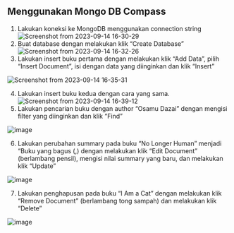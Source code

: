 ## Menggunakan Mongo DB Compass

1. Lakukan koneksi ke MongoDB menggunakan connection string
![Screenshot from 2023-09-14 16-30-29](https://github.com/reyhanmichiels/integrative-programing-practicum/assets/103521934/83f98788-5a8c-46b7-b982-34112834b561)
2. Buat database dengan melakukan klik “Create Database”
![Screenshot from 2023-09-14 16-32-26](https://github.com/reyhanmichiels/integrative-programing-practicum/assets/103521934/5d810e06-c3f4-46cd-911d-d95d73be2298)
3. Lakukan insert buku pertama dengan melakukan klik “Add Data”, pilih “Insert Document”, isi dengan data yang diinginkan dan klik “Insert”
   
![Screenshot from 2023-09-14 16-35-31](https://github.com/reyhanmichiels/integrative-programing-practicum/assets/103521934/a65ac14a-00c0-4631-911f-c0ba7915bb31)

4. Lakukan insert buku kedua dengan cara yang sama.
![Screenshot from 2023-09-14 16-39-12](https://github.com/reyhanmichiels/integrative-programing-practicum/assets/103521934/6fdd5b94-0d76-44db-8bd6-4c734b9454fb)
5. Lakukan pencarian buku dengan author “Osamu Dazai” dengan mengisi filter yang diinginkan dan klik “Find”
  
![image](https://github.com/reyhanmichiels/integrative-programing-practicum/assets/103521934/46babb38-902c-40d8-aac1-d056fba69d68)

6. Lakukan perubahan summary pada buku “No Longer Human” menjadi “Buku yang
bagus (<NAMA>,<NIM>) dengan melakukan klik “Edit Document” (berlambang
pensil), mengisi nilai summary yang baru, dan melakukan klik “Update”

![image](https://github.com/reyhanmichiels/integrative-programing-practicum/assets/103521934/73d41f74-7b83-4831-80b2-132c1eb494cd)

7. Lakukan penghapusan pada buku “I Am a Cat” dengan melakukan klik “Remove
Document” (berlambang tong sampah) dan melakukan klik “Delete”

![image](https://github.com/reyhanmichiels/integrative-programing-practicum/assets/103521934/1ab65df9-3611-481a-af6b-5ae54b65717c)
